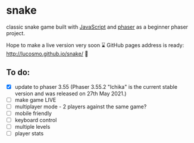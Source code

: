 # snake
classic snake game built with <a href="https://developer.mozilla.org/en-US/docs/Web/JavaScript">JavaScript</a> and <a href="https://phaser.io/">phaser</a> as a beginner phaser project.

Hope to make a live version very soon :hourglass:
GitHub pages address is ready: http://lucosmo.github.io/snake/ :crossed_fingers:
## To do:
 - [x] update to phaser 3.55 (Phaser 3.55.2 "Ichika" is the current stable version and was released on 27th May 2021.)
 - [ ] make game LIVE
 - [ ] multiplayer mode - 2 players against the same game?
 - [ ] mobile friendly
 - [ ] keyboard control
 - [ ] multiple levels
 - [ ] player stats
